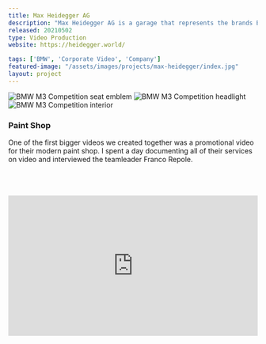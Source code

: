 ```yaml
---
title: Max Heidegger AG
description: "Max Heidegger AG is a garage that represents the brands BMW, Mini & Alpina in Liechtenstein. Recently I got to create some marketing videos for them. My first project with them was a documentary/promo video for their paint shop. After that we produced some product videos about BMW & Mini's latest and greatest cars."
released: 20210502
type: Video Production
website: https://heidegger.world/

tags: ['BMW', 'Corporate Video', 'Company']
featured-image: "/assets/images/projects/max-heidegger/index.jpg"
layout: project
---
```


<div class="flickity_container">
    <img src="{{ site.url }}/assets/images/projects/max-heidegger/m3-comp/m3-sitz.jpg" alt="BMW M3 Competition seat emblem" />
    <img src="{{ site.url }}/assets/images/projects/max-heidegger/m3-comp/m3-light.jpg" alt="BMW M3 Competition headlight" />
    <img src="{{ site.url }}/assets/images/projects/max-heidegger/m3-comp/m3-seats.jpg" alt="BMW M3 Competition interior" />
</div>

<div class="full-width-container has-padding">
    <article class="text-block flex">
        <div class="half">
            <h3>Paint Shop</h3>
        </div>
        <div class="half">
            <p>One of the first bigger videos we created together was a promotional video for their modern paint shop. I spent a day documenting all of their services on video and interviewed the teamleader Franco Repole.</p><br/><br/><br/>
            <div style="padding:56.25% 0 0 0;position:relative;"><iframe src="https://player.vimeo.com/video/541988723?title=0&portrait=0" style="position:absolute;top:0;left:0;width:100%;height:100%;" frameborder="0" allow="autoplay; fullscreen; picture-in-picture" allowfullscreen></iframe></div><script src="https://player.vimeo.com/api/player.js"></script>
        </div>
    </article>
</div>
